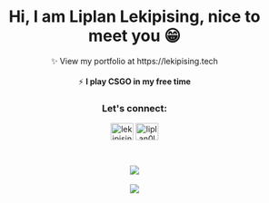 <h1 align="center">Hi, I am <strong>Liplan Lekipising</strong>, nice to meet you 😁</h1>

<p align="center"> ✨ View my portfolio at https://lekipising.tech <br/> <br/> ⚡ <strong>I play CSGO in my free time</strong> </p>

<h3 align="center">Let's connect:</h3>
<p align="center">
<a href="https://twitter.com/lekipising" target="blank"><img align="center" src="https://raw.githubusercontent.com/rahuldkjain/github-profile-readme-generator/master/src/images/icons/Social/twitter.svg" alt="lekipising" height="30" width="40" /></a>
<a href="https://linkedin.com/in/liplan0lekipising/" target="blank"><img align="center" src="https://raw.githubusercontent.com/rahuldkjain/github-profile-readme-generator/master/src/images/icons/Social/linked-in-alt.svg" alt="liplan0lekipising" height="30" width="40" /></a>
</p>
<br />
<p  align="center" >
  <img align="center" src="https://streak-stats.demolab.com/?user=Lekipising&theme=radical&hide_border=true&border_radius=8" /> <br /> <br />
  <img align="center" src="https://github-readme-stats.vercel.app/api/wakatime?username=lekipising&theme=radical&hide_border=true&border_radius=8&range=last_7_days&custom_title=Last%207%20Days%20WakaTime" >
</a>
</p>

